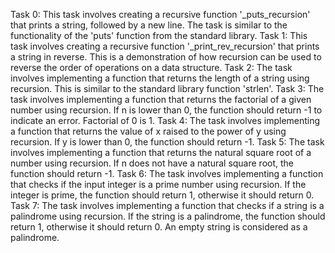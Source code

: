 Task 0: This task involves creating a recursive function '_puts_recursion' that prints a string, followed by a new line. The task is similar to the functionality of the 'puts' function from the standard library.
Task 1: This task involves creating a recursive function '_print_rev_recursion' that prints a string in reverse. This is a demonstration of how recursion can be used to reverse the order of operations on a data structure.
Task 2: The task involves implementing a function that returns the length of a string using recursion. This is similar to the standard library function 'strlen'.
Task 3: The task involves implementing a function that returns the factorial of a given number using recursion. If n is lower than 0, the function should return -1 to indicate an error. Factorial of 0 is 1.
Task 4: The task involves implementing a function that returns the value of x raised to the power of y using recursion. If y is lower than 0, the function should return -1.
Task 5: The task involves implementing a function that returns the natural square root of a number using recursion. If n does not have a natural square root, the function should return -1.
Task 6: The task involves implementing a function that checks if the input integer is a prime number using recursion. If the integer is prime, the function should return 1, otherwise it should return 0.
Task 7: The task involves implementing a function that checks if a string is a palindrome using recursion. If the string is a palindrome, the function should return 1, otherwise it should return 0. An empty string is considered as a palindrome.
